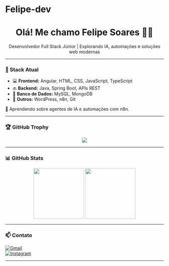 # Felipe-dev
<h1 align="center">Olá! Me chamo Felipe Soares 👨‍💻</h1>

<p align="center">Desenvolvedor Full Stack Júnior | Explorando IA, automações e soluções web modernas</p>

---

### 🚀 Stack Atual

- 💻 **Frontend:** Angular, HTML, CSS, JavaScript, TypeScript  
- 🔙 **Backend:** Java, Spring Boot, APIs REST  
- 💾 **Banco de Dados:** MySQL, MongoDB  
- 🧩 **Outros:** WordPress, n8n, Git

🎯 Aprendendo sobre agentes de IA e automações com n8n.

---

### 🏆 GitHub Trophy

<p align="center">
  <img src="https://github-profile-trophy.vercel.app/?username=Felipe-dev&theme=darkhub&no-bg=true&no-frame=true" />
</p>

---

### 📊 GitHub Stats

<p align="center">
  <img height="160em" src="https://github-readme-stats.vercel.app/api?username=Felipe-dev&show_icons=true&theme=github_dark&count_private=true" />
  <img height="160em" src="https://github-readme-stats.vercel.app/api/top-langs/?username=Felipe-dev&layout=compact&theme=github_dark" />
</p>

---

### 📫 Contato

[![Gmail](https://img.shields.io/badge/Gmail-D14836?style=for-the-badge&logo=gmail&logoColor=white)](mailto:statusbike13@gmail.com)  
[![Instagram](https://img.shields.io/badge/Instagram-%23E4405F.svg?style=for-the-badge&logo=instagram&logoColor=white)](https://instagram.com/seu_usuario)

---
